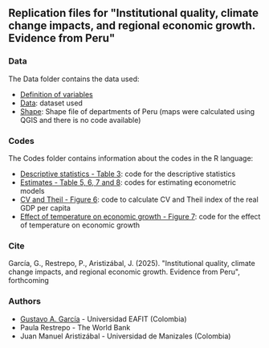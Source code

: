 ## Replication files for "Institutional quality, climate change impacts, and regional economic growth. Evidence from Peru"

### Data
The Data folder contains the data used:

- [Definition of variables](https://gusgarciacruz.github.io/ClimateChangeEconomicGrowthPeru/Data/def_var.xlsx)
- [Data](https://gusgarciacruz.github.io/ClimateChangeEconomicGrowthPeru/Data/data_paper.xlsx): dataset used
- [Shape](https://gusgarciacruz.github.io/ClimateChangeEconomicGrowthPeru/Data/dpto_peru.zip): Shape file of departments of Peru (maps were calculated using QGIS and there is no code available)

### Codes
The Codes folder contains information about the codes in the R language:

- [Descriptive statistics - Table 3](https://gusgarciacruz.github.io/ClimateChangeEconomicGrowthPeru/Codes/outputTable3.R): code for the descriptive statistics
- [Estimates - Table 5, 6, 7 and 8](https://gusgarciacruz.github.io/ClimateChangeEconomicGrowthPeru/Codes/outputTables5_6_7_8.R): codes for estimating econometric models
- [CV and Theil - Figure 6](https://gusgarciacruz.github.io/ClimateChangeEconomicGrowthPeru/Codes/outputFigure6.R): code to calculate CV and Theil index of the real GDP per capita 
- [Effect of temperature on economic growth - Figure 7](https://gusgarciacruz.github.io/ClimateChangeEconomicGrowthPeru/Codes/outputFigure7.R): code for the effect of temperature on economic growth 

### Cite
García, G., Restrepo, P., Aristizábal, J. (2025). "Institutional quality, climate change impacts, and regional economic growth. Evidence from Peru", forthcoming

### Authors
- [Gustavo A. García](https://gusgarciacruz.github.io/cv) - Universidad EAFIT (Colombia)
- Paula Restrepo - The World Bank
- Juan Manuel Aristizábal - Universidad de Manizales (Colombia)